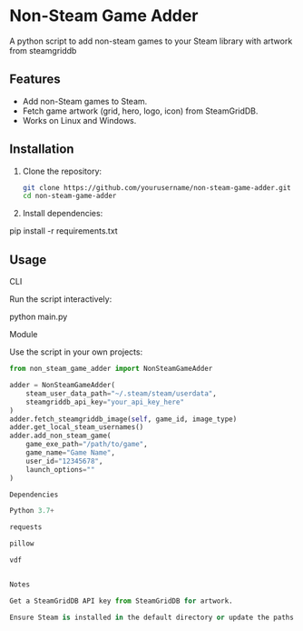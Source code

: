 # Non-Steam Game Adder

A python script to add non-steam games to your Steam library with artwork from steamgriddb

## Features
- Add non-Steam games to Steam.
- Fetch game artwork (grid, hero, logo, icon) from SteamGridDB.
- Works on Linux and Windows.

## Installation

1. Clone the repository:
   ```bash
   git clone https://github.com/yourusername/non-steam-game-adder.git
   cd non-steam-game-adder

2. Install dependencies:

pip install -r requirements.txt



## Usage

CLI

Run the script interactively:

python main.py



Module

Use the script in your own projects:

``` python
from non_steam_game_adder import NonSteamGameAdder

adder = NonSteamGameAdder(
    steam_user_data_path="~/.steam/steam/userdata",
    steamgriddb_api_key="your_api_key_here"
)
adder.fetch_steamgriddb_image(self, game_id, image_type)
adder.get_local_steam_usernames()
adder.add_non_steam_game(
    game_exe_path="/path/to/game",
    game_name="Game Name",
    user_id="12345678",
    launch_options=""
)

Dependencies

Python 3.7+

requests

pillow

vdf


Notes

Get a SteamGridDB API key from SteamGridDB for artwork.

Ensure Steam is installed in the default directory or update the paths in the script.